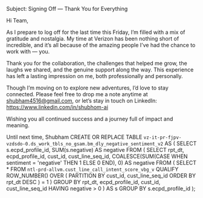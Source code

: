Subject: Signing Off — Thank You for Everything

Hi Team,

As I prepare to log off for the last time this Friday, I’m filled with a mix of gratitude and nostalgia. My time at Verizon has been nothing short of incredible, and it’s all because of the amazing people I’ve had the chance to work with — you.

Thank you for the collaboration, the challenges that helped me grow, the laughs we shared, and the genuine support along the way. This experience has left a lasting impression on me, both professionally and personally.

Though I’m moving on to explore new adventures, I’d love to stay connected. Please feel free to drop me a note anytime at shubham4516@gmail.com, or let’s stay in touch on LinkedIn: https://www.linkedin.com/in/shubhom-ai

Wishing you all continued success and a journey full of impact and meaning.

Until next time,
Shubham
CREATE OR REPLACE TABLE `vz-it-pr-fjpv-vzdsdo-0.ds_work_tbls_no_gsam.bm_dly_negative_sentiment_v2` AS (
  SELECT
    s.ecpd_profile_id,
    SUM(s.negative) AS negative
  FROM (
    SELECT
      rpt_dt,
      ecpd_profile_id,
      cust_id,
      cust_line_seq_id,
      COALESCE(SUM(CASE
        WHEN sentiment = 'negative' THEN 1
        ELSE 0
      END), 0) AS negative
    FROM (
      SELECT *
      FROM `ntl-prd-allvm.cust_line_call_intent_score_vbg_v`
      QUALIFY ROW_NUMBER() OVER (
        PARTITION BY cust_id, cust_line_seq_id
        ORDER BY rpt_dt DESC
      ) = 1
    )
    GROUP BY rpt_dt, ecpd_profile_id, cust_id, cust_line_seq_id
    HAVING negative > 0
  ) AS s
  GROUP BY s.ecpd_profile_id
);
